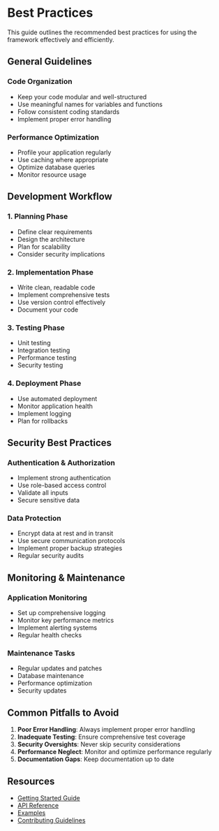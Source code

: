 # Best Practices

This guide outlines the recommended best practices for using the framework effectively and efficiently.

## General Guidelines

### Code Organization
- Keep your code modular and well-structured
- Use meaningful names for variables and functions
- Follow consistent coding standards
- Implement proper error handling

### Performance Optimization
- Profile your application regularly
- Use caching where appropriate
- Optimize database queries
- Monitor resource usage

## Development Workflow

### 1. Planning Phase
- Define clear requirements
- Design the architecture
- Plan for scalability
- Consider security implications

### 2. Implementation Phase
- Write clean, readable code
- Implement comprehensive tests
- Use version control effectively
- Document your code

### 3. Testing Phase
- Unit testing
- Integration testing
- Performance testing
- Security testing

### 4. Deployment Phase
- Use automated deployment
- Monitor application health
- Implement logging
- Plan for rollbacks

## Security Best Practices

### Authentication & Authorization
- Implement strong authentication
- Use role-based access control
- Validate all inputs
- Secure sensitive data

### Data Protection
- Encrypt data at rest and in transit
- Use secure communication protocols
- Implement proper backup strategies
- Regular security audits

## Monitoring & Maintenance

### Application Monitoring
- Set up comprehensive logging
- Monitor key performance metrics
- Implement alerting systems
- Regular health checks

### Maintenance Tasks
- Regular updates and patches
- Database maintenance
- Performance optimization
- Security updates

## Common Pitfalls to Avoid

1. **Poor Error Handling**: Always implement proper error handling
2. **Inadequate Testing**: Ensure comprehensive test coverage
3. **Security Oversights**: Never skip security considerations
4. **Performance Neglect**: Monitor and optimize performance regularly
5. **Documentation Gaps**: Keep documentation up to date

## Resources

- [Getting Started Guide](../getting-started/installation.md)
- [API Reference](../api-reference/core-api.md)
- [Examples](../examples/basic-examples.md)
- [Contributing Guidelines](../contributing/guidelines.md)
